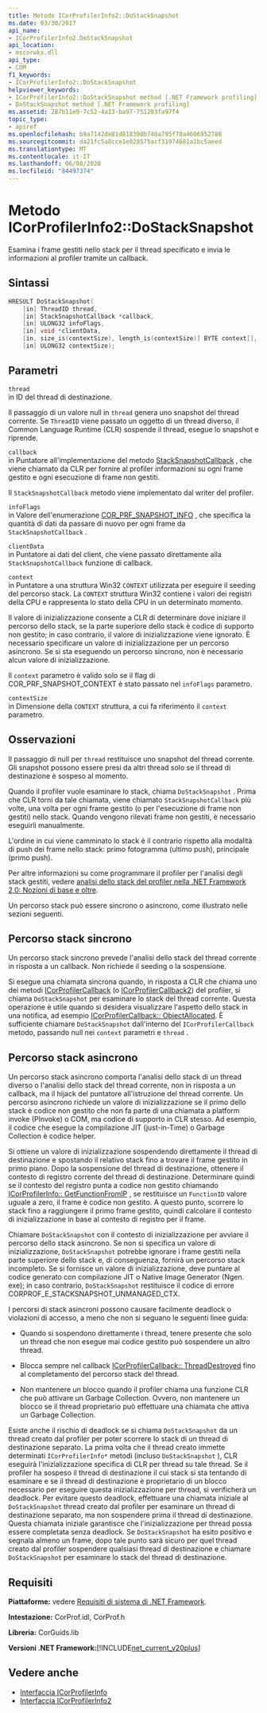 ```yaml
---
title: Metodo ICorProfilerInfo2::DoStackSnapshot
ms.date: 03/30/2017
api_name:
- ICorProfilerInfo2.DoStackSnapshot
api_location:
- mscorwks.dll
api_type:
- COM
f1_keywords:
- ICorProfilerInfo2::DoStackSnapshot
helpviewer_keywords:
- ICorProfilerInfo2::DoStackSnapshot method [.NET Framework profiling]
- DoStackSnapshot method [.NET Framework profiling]
ms.assetid: 287b11e9-7c52-4a13-ba97-751203fa97f4
topic_type:
- apiref
ms.openlocfilehash: b9a7142de01d818390b740a795f70a4606952780
ms.sourcegitcommit: da21fc5a8cce1e028575acf31974681a1bc5aeed
ms.translationtype: MT
ms.contentlocale: it-IT
ms.lasthandoff: 06/08/2020
ms.locfileid: "84497374"
---
```

# <a name="icorprofilerinfo2dostacksnapshot-method"></a>Metodo ICorProfilerInfo2::DoStackSnapshot
Esamina i frame gestiti nello stack per il thread specificato e invia le informazioni al profiler tramite un callback.  
  
## <a name="syntax"></a>Sintassi  
  
```cpp  
HRESULT DoStackSnapshot(  
    [in] ThreadID thread,  
    [in] StackSnapshotCallback *callback,  
    [in] ULONG32 infoFlags,  
    [in] void *clientData,  
    [in, size_is(contextSize), length_is(contextSize)] BYTE context[],  
    [in] ULONG32 contextSize);  
```  
  
## <a name="parameters"></a>Parametri  
 `thread`  
 in ID del thread di destinazione.  
  
 Il passaggio di un valore null in `thread` genera uno snapshot del thread corrente. Se `ThreadID` viene passato un oggetto di un thread diverso, il Common Language Runtime (CLR) sospende il thread, esegue lo snapshot e riprende.  
  
 `callback`  
 in Puntatore all'implementazione del metodo [StackSnapshotCallback](stacksnapshotcallback-function.md) , che viene chiamato da CLR per fornire al profiler informazioni su ogni frame gestito e ogni esecuzione di frame non gestiti.  
  
 Il `StackSnapshotCallback` metodo viene implementato dal writer del profiler.  
  
 `infoFlags`  
 in Valore dell'enumerazione [COR_PRF_SNAPSHOT_INFO](cor-prf-snapshot-info-enumeration.md) , che specifica la quantità di dati da passare di nuovo per ogni frame da `StackSnapshotCallback` .  
  
 `clientData`  
 in Puntatore ai dati del client, che viene passato direttamente alla `StackSnapshotCallback` funzione di callback.  
  
 `context`  
 in Puntatore a una struttura Win32 `CONTEXT` utilizzata per eseguire il seeding del percorso stack. La `CONTEXT` struttura Win32 contiene i valori dei registri della CPU e rappresenta lo stato della CPU in un determinato momento.  
  
 Il valore di inizializzazione consente a CLR di determinare dove iniziare il percorso dello stack, se la parte superiore dello stack è codice di supporto non gestito; in caso contrario, il valore di inizializzazione viene ignorato. È necessario specificare un valore di inizializzazione per un percorso asincrono. Se si sta eseguendo un percorso sincrono, non è necessario alcun valore di inizializzazione.  
  
 Il `context` parametro è valido solo se il flag di COR_PRF_SNAPSHOT_CONTEXT è stato passato nel `infoFlags` parametro.  
  
 `contextSize`  
 in Dimensione della `CONTEXT` struttura, a cui fa riferimento il `context` parametro.  
  
## <a name="remarks"></a>Osservazioni  
 Il passaggio di null per `thread` restituisce uno snapshot del thread corrente. Gli snapshot possono essere presi da altri thread solo se il thread di destinazione è sospeso al momento.  
  
 Quando il profiler vuole esaminare lo stack, chiama `DoStackSnapshot` . Prima che CLR torni da tale chiamata, viene chiamato `StackSnapshotCallback` più volte, una volta per ogni frame gestito (o per l'esecuzione di frame non gestiti) nello stack. Quando vengono rilevati frame non gestiti, è necessario eseguirli manualmente.  
  
 L'ordine in cui viene camminato lo stack è il contrario rispetto alla modalità di push dei frame nello stack: primo fotogramma (ultimo push), principale (primo push).  
  
 Per altre informazioni su come programmare il profiler per l'analisi degli stack gestiti, vedere [analisi dello stack del profiler nella .NET Framework 2,0: Nozioni di base e oltre](https://docs.microsoft.com/previous-versions/dotnet/articles/bb264782(v=msdn.10)).  
  
 Un percorso stack può essere sincrono o asincrono, come illustrato nelle sezioni seguenti.  
  
## <a name="synchronous-stack-walk"></a>Percorso stack sincrono  
 Un percorso stack sincrono prevede l'analisi dello stack del thread corrente in risposta a un callback. Non richiede il seeding o la sospensione.  
  
 Si esegue una chiamata sincrona quando, in risposta a CLR che chiama uno dei metodi [ICorProfilerCallback](icorprofilercallback-interface.md) (o [ICorProfilerCallback2](icorprofilercallback2-interface.md)) del profiler, si chiama `DoStackSnapshot` per esaminare lo stack del thread corrente. Questa operazione è utile quando si desidera visualizzare l'aspetto dello stack in una notifica, ad esempio [ICorProfilerCallback:: ObjectAllocated](icorprofilercallback-objectallocated-method.md). È sufficiente chiamare `DoStackSnapshot` dall'interno del `ICorProfilerCallback` metodo, passando null nei `context` parametri e `thread` .  
  
## <a name="asynchronous-stack-walk"></a>Percorso stack asincrono  
 Un percorso stack asincrono comporta l'analisi dello stack di un thread diverso o l'analisi dello stack del thread corrente, non in risposta a un callback, ma il hijack del puntatore all'istruzione del thread corrente. Un percorso asincrono richiede un valore di inizializzazione se il primo dello stack è codice non gestito che non fa parte di una chiamata a platform invoke (PInvoke) o COM, ma codice di supporto in CLR stesso. Ad esempio, il codice che esegue la compilazione JIT (just-in-Time) o Garbage Collection è codice helper.  
  
 Si ottiene un valore di inizializzazione sospendendo direttamente il thread di destinazione e spostando il relativo stack fino a trovare il frame gestito in primo piano. Dopo la sospensione del thread di destinazione, ottenere il contesto di registro corrente del thread di destinazione. Determinare quindi se il contesto del registro punta a codice non gestito chiamando [ICorProfilerInfo:: GetFunctionFromIP](icorprofilerinfo-getfunctionfromip-method.md) , se restituisce un `FunctionID` valore uguale a zero, il frame è codice non gestito. A questo punto, scorrere lo stack fino a raggiungere il primo frame gestito, quindi calcolare il contesto di inizializzazione in base al contesto di registro per il frame.  
  
 Chiamare `DoStackSnapshot` con il contesto di inizializzazione per avviare il percorso dello stack asincrono. Se non si specifica un valore di inizializzazione, `DoStackSnapshot` potrebbe ignorare i frame gestiti nella parte superiore dello stack e, di conseguenza, fornirà un percorso stack incompleto. Se si fornisce un valore di inizializzazione, deve puntare al codice generato con compilazione JIT o Native Image Generator (Ngen. exe); in caso contrario, `DoStackSnapshot` restituisce il codice di errore CORPROF_E_STACKSNAPSHOT_UNMANAGED_CTX.  
  
 I percorsi di stack asincroni possono causare facilmente deadlock o violazioni di accesso, a meno che non si seguano le seguenti linee guida:  
  
- Quando si sospendono direttamente i thread, tenere presente che solo un thread che non esegue mai codice gestito può sospendere un altro thread.  
  
- Blocca sempre nel callback [ICorProfilerCallback:: ThreadDestroyed](icorprofilercallback-threaddestroyed-method.md) fino al completamento del percorso stack del thread.  
  
- Non mantenere un blocco quando il profiler chiama una funzione CLR che può attivare un Garbage Collection. Ovvero, non mantenere un blocco se il thread proprietario può effettuare una chiamata che attiva un Garbage Collection.  
  
 Esiste anche il rischio di deadlock se si chiama `DoStackSnapshot` da un thread creato dal profiler per poter scorrere lo stack di un thread di destinazione separato. La prima volta che il thread creato immette determinati `ICorProfilerInfo*` metodi (incluso `DoStackSnapshot` ), CLR eseguirà l'inizializzazione specifica di CLR per thread su tale thread. Se il profiler ha sospeso il thread di destinazione il cui stack si sta tentando di esaminare e se il thread di destinazione è proprietario di un blocco necessario per eseguire questa inizializzazione per thread, si verificherà un deadlock. Per evitare questo deadlock, effettuare una chiamata iniziale al `DoStackSnapshot` thread creato dal profiler per esaminare un thread di destinazione separato, ma non sospendere prima il thread di destinazione. Questa chiamata iniziale garantisce che l'inizializzazione per thread possa essere completata senza deadlock. Se `DoStackSnapshot` ha esito positivo e segnala almeno un frame, dopo tale punto sarà sicuro per quel thread creato dal profiler sospendere qualsiasi thread di destinazione e chiamare `DoStackSnapshot` per esaminare lo stack del thread di destinazione.  
  
## <a name="requirements"></a>Requisiti  
 **Piattaforme:** vedere [Requisiti di sistema di .NET Framework](../../get-started/system-requirements.md).  
  
 **Intestazione:** CorProf.idl, CorProf.h  
  
 **Libreria:** CorGuids.lib  
  
 **Versioni .NET Framework:**[!INCLUDE[net_current_v20plus](../../../../includes/net-current-v20plus-md.md)]  
  
## <a name="see-also"></a>Vedere anche

- [Interfaccia ICorProfilerInfo](icorprofilerinfo-interface.md)
- [Interfaccia ICorProfilerInfo2](icorprofilerinfo2-interface.md)
